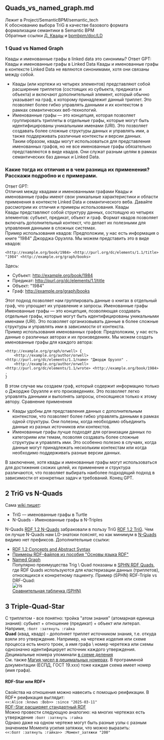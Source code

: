 ## Quads_vs_named_graph.md
Лежит в Project/SemanticBPM/semantic_tech  
К обоснованию выбора TriG в качестве базового формата формализации семантики в Semantic BPM  
Обратные ссылки [Д. Квады](https://github.com/bpmbpm/SemanticBPM/wiki/%D0%9C%D0%B5%D1%82%D0%B0%D0%BC%D0%BE%D0%B4%D0%B5%D0%BB%D1%8C-%D0%BF%D1%80%D0%BE%D1%86%D0%B5%D1%81%D1%81%D0%BE%D0%B2#%D0%B4-%D0%BA%D0%B2%D0%B0%D0%B4%D1%80%D1%8B-%D1%81%D0%BE%D0%B7%D0%B2%D1%83%D1%87%D0%BD%D0%B5%D0%B5-%D1%87%D0%B5%D0%BC-%D0%BA%D0%B2%D0%B0%D0%B4%D1%8B) и [bpmbpm/doc/LD](https://github.com/bpmbpm/doc/tree/main/LD) 

### 1 Quad vs Named Graph
Квады и именованные графы в linked data это синонимы?
Ответ GPT:  
Квады и именованные графы в Linked Data
Квады и именованные графы в контексте Linked Data не являются синонимами, хотя они связаны между собой.
- Квады (или кортежи из четырех элементов) представляют собой расширение триплетов (состоящих из субъекта, предиката и объекта) и включают дополнительный элемент, который обычно указывает на граф, к которому принадлежит данный триплет. Это позволяет более гибко управлять данными и их контекстом в рамках семантических веб-технологий.
- Именованные графы — это концепция, которая позволяет группировать триплеты в отдельные графы, которые могут быть идентифицированы уникальными именами (URI). Это позволяет создавать более сложные структуры данных и управлять ими, а также поддерживать различные контексты и версии данных.  
Таким образом, квады могут использоваться для представления именованных графов, но не все именованные графы обязательно представляются в виде квадов. Они служат разным целям в рамках семантических баз данных и Linked Data.
### Какие тогда их отличия и в чем разница их применения? Расскажи подробно и с примерами.
Ответ GPT:  
Отличия между квадами и именованными графами
Квады и именованные графы имеют свои уникальные характеристики и области применения в контексте Linked Data и семантического веба. Давайте рассмотрим их отличия и примеры использования.
Квады  
Квады представляют собой структуру данных, состоящую из четырех элементов: субъект, предикат, объект и граф. Формат квадов позволяет включать дополнительный контекст, что делает их полезными для управления данными в сложных системах.  
Пример использования квадов: Предположим, у нас есть информация о книге "1984" Джорджа Оруэлла. Мы можем представить это в виде квадов:
```
<http://example.org/book/1984> <http://purl.org/dc/elements/1.1/title> "1984" <http://example.org/graph/books>
```
Здесь:
- Субъект: <http://example.org/book/1984>
- Предикат: <http://purl.org/dc/elements/1.1/title>
- Объект: "1984"
- Граф: <http://example.org/graph/books>

Этот подход позволяет нам группировать данные о книгах в отдельный граф, что упрощает их управление и запросы.
Именованные графы
Именованные графы — это концепция, позволяющая создавать отдельные графы, которые могут быть идентифицированы уникальными именами (URI). Это позволяет организовывать данные в более сложные структуры и управлять ими в зависимости от контекста.  
Пример использования именованных графов: Предположим, у нас есть данные о различных авторах и их произведениях. Мы можем создать именованные графы для каждого автора:
```
<http://example.org/graph/orwell> {
    <http://example.org/author/orwell> <http://purl.org/dc/elements/1.1/name> "Джордж Оруэлл" .
    <http://example.org/author/orwell> <http://purl.org/dc/elements/1.1/wrote> <http://example.org/book/1984> .
}
```
В этом случае мы создаем граф, который содержит информацию только о Джордже Оруэлле и его произведениях. Это позволяет легко управлять данными и выполнять запросы, относящиеся только к этому автору.
Сравнение применения
- Квады удобны для представления данных с дополнительным контекстом, что позволяет более гибко управлять данными в рамках одной структуры. Они полезны, когда необходимо объединить данные из разных источников или контекстов.
- Именованные графы лучше подходят для организации данных по категориям или темам, позволяя создавать более сложные структуры и управлять ими. Это особенно полезно в случаях, когда данные могут принадлежать нескольким контекстам или когда необходимо поддерживать разные версии данных.

В заключение, хотя квады и именованные графы могут использоваться для достижения схожих целей, их применение и структура различаются, что позволяет выбирать наиболее подходящий подход в зависимости от конкретных задач и требований. Конец GPT.

## 2 TriG vs N-Quads
Cама [wiki пишет](https://en.wikipedia.org/wiki/Named_graph):
- TriG — именованные графы в Turtle
- N-Quads - Именованные графы в N-Triples

N-Quads [RDF 1.2 N-Quads]( https://www.w3.org/TR/rdf12-n-quads/) забраковали в пользу TriG [RDF 1.2 TriG](https://www.w3.org/TR/rdf12-trig/). Чем он лучше N-Quads нам LD-знатоки пояснят, но как минимум в [N-Quads](https://www.w3.org/TR/rdf12-n-triples/#sec-iri) видимо нет префиксов.
Дополнительные ссылки:
- [RDF 1.2 Concepts and Abstract Syntax](https://www.w3.org/TR/rdf12-concepts/#dfn-blank-node)
- [Примеры RDF-файлов из пособия "Основы языка RDF"](https://data.mendeley.com/datasets/fychx3rp6t/1)
- [Named Graph]( https://patterns.dataincubator.org/book/named-graphs.html)  
Популярно преимущества Trig \ Quad показаны в [SPHN RDF Quads](https://sphn-semantic-framework.readthedocs.io/en/latest/background_information/nquads.html), где RDF Quads используются для кластеризации данных (триплетов), относящихся к конкретному пациенту.
Пример (SPHN) RDF-Triple vs DRF-Quad:  
![ris](https://sphn-semantic-framework.readthedocs.io/en/latest/_images/quads_rdf.png)  
[Сравнительная табличка (SPHN)](https://sphn-semantic-framework.readthedocs.io/en/latest/background_information/nquads.html#id1)
## 3 Triple-Quad-Star
С триплетом - все понятно: тройка "атом знания" (атомарная единица знания): субьект + отношение (предикат) + объект или литерал. Наприме, `:болт :затянуть :гайка`\
**Quad** (квад, квадр) - дополняет триплет источником знания, т.е. откуда взяли это утверждение. Например, на чертеже изделия или схеме процесса есть много троек, а имя графа \ номер черетежа или схемы однозначно идентифицирует источник каждого утверждения.  
Децимальные номера упоминали [в схеме деления](https://github.com/bpmbpm/SemanticBPM/wiki/%D0%9C%D0%B5%D1%82%D0%B0%D0%BC%D0%BE%D0%B4%D0%B5%D0%BB%D1%8C-%D0%BF%D1%80%D0%BE%D1%86%D0%B5%D1%81%D1%81%D0%BE%D0%B2#3-%D0%BE%D1%82%D0%BA%D1%83%D0%B4%D0%B0-%D0%BD%D0%BE%D0%B3%D0%B8--%D1%83%D1%88%D0%B8-%D1%80%D0%B0%D1%81%D1%82%D1%83%D1%82-%D1%81%D0%B2%D0%BE%D0%B9--%D1%87%D1%83%D0%B6%D0%BE%D0%B9-%D1%87%D0%B8%D1%82%D0%B0%D1%82%D1%8C-%D0%BE%D0%BF%D1%86%D0%B8%D0%BE%D0%BD%D0%B0%D0%BB%D1%8C%D0%BD%D0%BE-%D0%B8%D0%BC%D0%B5%D0%B5%D1%82-%D0%BE%D0%B1%D0%B7%D0%BE%D1%80%D0%BD%D0%BE%D0%B5-%D0%B7%D0%BD%D0%B0%D1%87%D0%B5%D0%BD%D0%B8%D0%B5)    
См. также [Магия чисел в децимальных номерах](https://habr.com/ru/articles/452376/). В программной документации (ЕСПД, ГОСТ 19.ххх) тоже каждая схема имеет номер (имя графа).
#### RDF-Star или RDF*  
Свойства на отношения можно навесить с помощью реификации. В RDF* реификация выглядит:  
`<<:Alice :knows :Bob>> :since "2025-03-11"`\
[RDF-Star расширяет стандартный RDF](https://ontograph.ru/rdf-star/)  
Можно провести следующую аналогию: на многих чертежах есть утверждение `:болт :затянуть :гайка`\
Однако даже на одном чертеже могут быть разные узлы с разным значением Момента усилия затяжки, что можно выразить:  
`<<:болт :затянуть :гайка>> :Момент_затяжки "200"`






